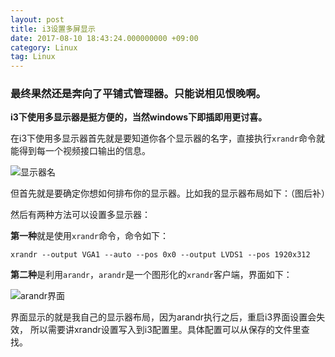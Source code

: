 ```yaml
---
layout: post
title: i3设置多屏显示
date: 2017-08-10 18:43:24.000000000 +09:00
category: Linux
tag: Linux
---
```


### 最终果然还是奔向了平铺式管理器。只能说相见恨晚啊。

**i3下使用多显示器是挺方便的，当然windows下即插即用更讨喜。**

在i3下使用多显示器首先就是要知道你各个显示器的名字，直接执行`xrandr`命令就能得到每一个视频接口输出的信息。


![显示器名](http://oq782gkz3.bkt.clouddn.com/Selection_016.png)

但首先就是要确定你想如何排布你的显示器。比如我的显示器布局如下：（图后补）

然后有两种方法可以设置多显示器：

**第一种**就是使用`xrandr`命令，命令如下：

`xrandr --output VGA1 --auto --pos 0x0 --output LVDS1 --pos 1920x312`

**第二种**是利用`arandr`，`arandr`是一个图形化的`xrandr`客户端，界面如下：

![arandr界面](http://oq782gkz3.bkt.clouddn.com/Selection_017.png)

界面显示的就是我自己的显示器布局，因为arandr执行之后，重启i3界面设置会失效，
所以需要讲xrandr设置写入到i3配置里。具体配置可以从保存的文件里查找。
